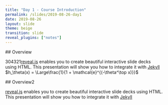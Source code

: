 ```yaml
---
title: "Day 1 - Course Introduction"
permalink: /slides/2019-08-26-day1
date: 2019-08-26
layout: slide
theme: beige
transition: slide
reveal_plugins: ["notes"]
---
```


<section data-markdown>
## Overview

304321[reveal.js](https://github.com/hakimel/reveal.js/) enables you to create
beautiful interactive slide decks using HTML. This presentation will show you
how to integrate it with [Jekyll](http://jekyllrb.com/) $h_\theta(x) = \Large\frac{1}{1 + \mathcal{e}^{(-\theta^\top x)}}$
</section>

<section data-markdown>
## Overview2

[reveal.js](https://github.com/hakimel/reveal.js/) enables you to create
beautiful interactive slide decks using HTML. This presentation will show you
how to integrate it with [Jekyll](http://jekyllrb.com/)
</section>
